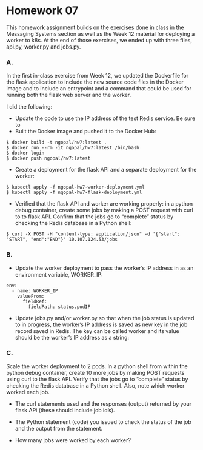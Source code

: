 # Homework 07
This homework assignment builds on the exercises done in class in the Messaging Systems section as well as the Week 12 material for deploying a worker to k8s. At the end of those exercises, we ended up with three files, api.py, worker.py and jobs.py.

### A.
In the first in-class exercise from Week 12, we updated the Dockerfile for the flask application to include the new source code files in the Docker image and to include an entrypoint and a command that could be used for running both the flask web server and the worker.

I did the following:
- Update the code to use the IP address of the test Redis service. Be sure to 
- Built the Docker image and pushed it to the Docker Hub:
```
$ docker build -t ngopal/hw7:latest .
$ docker run --rm -it ngopal/hw7:latest /bin/bash
$ docker login
$ docker push ngopal/hw7:latest
```
- Create a deployment for the flask API and a separate deployment for the worker:
```
$ kubectl apply -f ngopal-hw7-worker-deployment.yml
$ kubectl apply -f ngopal-hw7-flask-deployment.yml
```
- Verified that the flask API and worker are working properly: in a python debug container, create some jobs by making a POST request with curl to to flask API. Confirm that the jobs go to “complete” status by checking the Redis database in a Python shell:
```
$ curl -X POST -H "content-type: application/json" -d '{"start": "START", "end":"END"}' 10.107.124.53/jobs
```


### B.
- Update the worker deployment to pass the worker’s IP address in as an environment variable, WORKER_IP:
```
env:
  - name: WORKER_IP
    valueFrom:
      fieldRef:
        fieldPath: status.podIP
```
- Update jobs.py and/or worker.py so that when the job status is updated to in progress, the worker’s IP address is saved as new key in the job record saved in Redis. The key can be called worker and its value should be the worker’s IP address as a string:


### C.
Scale the worker deployment to 2 pods. In a python shell from within the python debug container, create 10 more jobs by making POST requests using curl to the flask API. Verify that the jobs go to “complete” status by checking the Redis database in a Python shell. Also, note which worker worked each job.

- The curl statements used and the responses (output) returned by your flask APi (these should include job id’s).

- The Python statement (code) you issued to check the status of the job and the output from the statement.

- How many jobs were worked by each worker?
